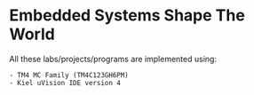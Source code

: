 # Embedded Systems Shape The World 

All these labs/projects/programs are implemented using:

	- TM4 MC Family (TM4C123GH6PM)
	- Kiel uVision IDE version 4
